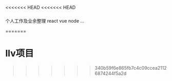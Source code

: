 <<<<<<< HEAD
<<<<<<< HEAD
###
个人工作及业余整理
react
vue
node
...
   

=======
# llv项目
>>>>>>> 340b59f6e865fb7c4c09ccea21126874244f5a2d
